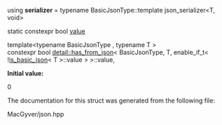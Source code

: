 <div id="structdetail_1_1has__from__json_3_01_basic_json_type_00_01_t_00_01enable__if__t_3_01_9is__basic_fce8b8f93d45fb838eee91b696633019">

</div>

<span id="structdetail_1_1has__from__json_3_01_basic_json_type_00_01_t_00_01enable__if__t_3_01_9is__basic_fce8b8f93d45fb838eee91b696633019"
label="structdetail_1_1has__from__json_3_01_basic_json_type_00_01_t_00_01enable__if__t_3_01_9is__basic_fce8b8f93d45fb838eee91b696633019"></span>

<div class="DoxyCompactItemize">

<span id="structdetail_1_1has__from__json_3_01_basic_json_type_00_01_t_00_01enable__if__t_3_01_9is__basic_fce8b8f93d45fb838eee91b696633019_a17149f320fbc39c1a6e6407f2610ae7d"
label="structdetail_1_1has__from__json_3_01_basic_json_type_00_01_t_00_01enable__if__t_3_01_9is__basic_fce8b8f93d45fb838eee91b696633019_a17149f320fbc39c1a6e6407f2610ae7d"></span>
using **serializer** = typename BasicJsonType::template
json_serializer$<$T, void$>$

</div>

<div class="DoxyCompactItemize">

static constexpr bool
[value](#structdetail_1_1has__from__json_3_01_basic_json_type_00_01_t_00_01enable__if__t_3_01_9is__basic_fce8b8f93d45fb838eee91b696633019_aecf54fbec06b7d13f59c84f22f0a5c54)

</div>

<span id="structdetail_1_1has__from__json_3_01_basic_json_type_00_01_t_00_01enable__if__t_3_01_9is__basic_fce8b8f93d45fb838eee91b696633019_aecf54fbec06b7d13f59c84f22f0a5c54"
label="structdetail_1_1has__from__json_3_01_basic_json_type_00_01_t_00_01enable__if__t_3_01_9is__basic_fce8b8f93d45fb838eee91b696633019_aecf54fbec06b7d13f59c84f22f0a5c54"></span>
template$<$typename BasicJsonType , typename T $>$  
constexpr bool
[detail::has_from_json](#structdetail_1_1has__from__json)$<$
BasicJsonType, T, enable_if_t$<$
\![is_basic_json](#structdetail_1_1is__basic__json)$<$ T $>$::value $>$
$>$::value,

**Initial value:**

<div class="DoxyCode">

0

</div>

The documentation for this struct was generated from the following file:

<div class="DoxyCompactItemize">

MacGyver/json.hpp

</div>
